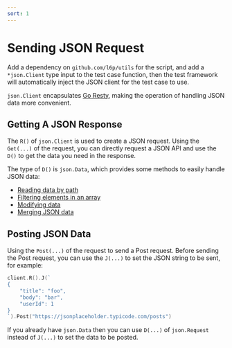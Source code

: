 ```yaml
---
sort: 1
---
```


# Sending JSON Request

Add a dependency on `github.com/l6p/utils` for the script, and add a `*json.Client` type input to the test case function, 
then the test framework will automatically inject the JSON client for the test case to use.

`json.Client` encapsulates [Go Resty](), making the operation of handling JSON data more convenient.

## Getting A JSON Response

The `R()` of `json.Client` is used to create a JSON request. Using the `Get(...)` of the request, 
you can directly request a JSON API and use the `D()` to get the data you need in the response.

The type of `D()` is `json.Data`, which provides some methods to easily handle JSON data:
- [Reading data by path]()
- [Filtering elements in an array]()
- [Modifying data]()
- [Merging JSON data]()

## Posting JSON Data

Using the `Post(...)` of the request to send a Post request. Before sending the Post request, 
you can use the `J(...)` to set the JSON string to be sent, for example:

```go
client.R().J(`
{
    "title": "foo",
    "body": "bar",
    "userId": 1
}
`).Post("https://jsonplaceholder.typicode.com/posts")
```

If you already have `json.Data` then you can use `D(...)` of `json.Request` instead of `J(...)` to set the data to be posted.
